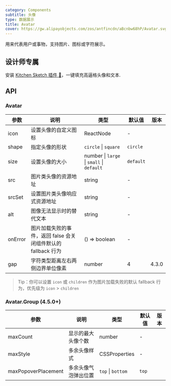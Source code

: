 ```yaml
---
category: Components
subtitle: 头像
type: 数据展示
title: Avatar
cover: https://gw.alipayobjects.com/zos/antfincdn/aBcnbw68hP/Avatar.svg
---
```


用来代表用户或事物，支持图片、图标或字符展示。

## 设计师专属

安装 [Kitchen Sketch 插件 💎](https://kitchen.alipay.com)，一键填充高逼格头像和文本.

## API

### Avatar

| 参数 | 说明 | 类型 | 默认值 | 版本 |
| --- | --- | --- | --- | --- |
| icon | 设置头像的自定义图标 | ReactNode | - |  |
| shape | 指定头像的形状 | `circle` \| `square` | `circle` |  |
| size | 设置头像的大小 | number \| `large` \| `small` \| `default` | `default` |  |
| src | 图片类头像的资源地址 | string | - |  |
| srcSet | 设置图片类头像响应式资源地址 | string | - |  |
| alt | 图像无法显示时的替代文本 | string | - |  |
| onError | 图片加载失败的事件，返回 false 会关闭组件默认的 fallback 行为 | () => boolean | - |  |
| gap | 字符类型距离左右两侧边界单位像素 | number | 4 | 4.3.0 |

> Tip：你可以设置 `icon` 或 `children` 作为图片加载失败的默认 fallback 行为，优先级为 `icon` > `children`

### Avatar.Group (4.5.0+)

| 参数                | 说明                 | 类型              | 默认值 | 版本 |
| ------------------- | -------------------- | ----------------- | ------ | ---- |
| maxCount            | 显示的最大头像个数   | number            | -      |      |
| maxStyle            | 多余头像样式         | CSSProperties     | -      |      |
| maxPopoverPlacement | 多余头像气泡弹出位置 | `top` \| `bottom` | `top`  |      |
